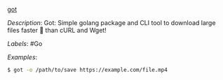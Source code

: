 [got](https://github.com/melbahja/got)

*Description*: Got: Simple golang package and CLI tool to download large files faster 🏃 than cURL and Wget!

*Labels*: #Go

*Examples*:

```bash
$ got -o /path/to/save https://example.com/file.mp4
```
